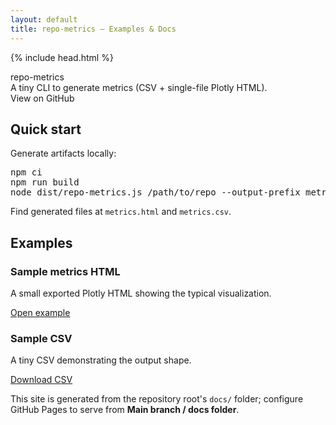 ```yaml
---
layout: default
title: repo-metrics — Examples & Docs
---
```


{% include head.html %}

<div class="container">
  <div class="header">
    <div>
      <div class="brand">repo-metrics</div>
      <div class="lead">A tiny CLI to generate metrics (CSV + single-file Plotly HTML).</div>
    </div>
    <div>
      <a href="https://github.com/ken-guru/repo-metrics" target="_blank" style="color:inherit;text-decoration:none">View on GitHub</a>
    </div>
  </div>

  <div class="card">
    <h2>Quick start</h2>
    <p>Generate artifacts locally:</p>
    <pre>npm ci
npm run build
node dist/repo-metrics.js /path/to/repo --output-prefix metrics --max-commits 2000</pre>
    <p>Find generated files at <code>metrics.html</code> and <code>metrics.csv</code>.</p>
  </div>

  <div class="card">
    <h2>Examples</h2>
    <div class="examples-grid">
      <div class="example card">
        <h3>Sample metrics HTML</h3>
        <p class="lead">A small exported Plotly HTML showing the typical visualization.</p>
        <p><a href="examples/sample_metrics.html">Open example</a></p>
      </div>
      <div class="example card">
        <h3>Sample CSV</h3>
        <p class="lead">A tiny CSV demonstrating the output shape.</p>
        <p><a href="examples/sample_metrics.csv" download>Download CSV</a></p>
      </div>
    </div>
  </div>

  <div class="footer">This site is generated from the repository root's <code>docs/</code> folder; configure GitHub Pages to serve from <strong>Main branch / docs folder</strong>.</div>
</div>
